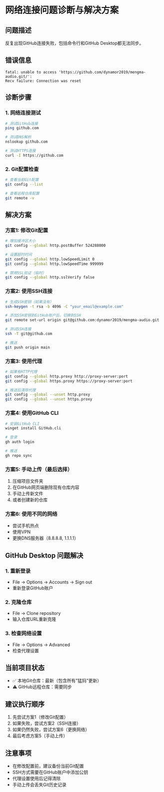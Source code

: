 # 网络连接问题诊断与解决方案

## 问题描述
反复出现GitHub连接失败，包括命令行和GitHub Desktop都无法同步。

## 错误信息
```
fatal: unable to access 'https://github.com/dynamor2019/mengma-audio.git/': 
Recv failure: Connection was reset
```

## 诊断步骤

### 1. 网络连接测试
```bash
# 测试GitHub连接
ping github.com

# 测试DNS解析
nslookup github.com

# 测试HTTPS连接
curl -I https://github.com
```

### 2. Git配置检查
```bash
# 查看当前Git配置
git config --list

# 查看远程仓库配置
git remote -v
```

## 解决方案

### 方案1: 修改Git配置
```bash
# 增加缓冲区大小
git config --global http.postBuffer 524288000

# 设置超时时间
git config --global http.lowSpeedLimit 0
git config --global http.lowSpeedTime 999999

# 禁用SSL验证（临时）
git config --global http.sslVerify false
```

### 方案2: 使用SSH连接
```bash
# 生成SSH密钥（如果没有）
ssh-keygen -t rsa -b 4096 -C "your_email@example.com"

# 添加SSH密钥到GitHub账户后，切换到SSH
git remote set-url origin git@github.com:dynamor2019/mengma-audio.git

# 测试SSH连接
ssh -T git@github.com

# 推送
git push origin main
```

### 方案3: 使用代理
```bash
# 如果有HTTP代理
git config --global http.proxy http://proxy-server:port
git config --global https.proxy https://proxy-server:port

# 推送后清除代理
git config --global --unset http.proxy
git config --global --unset https.proxy
```

### 方案4: 使用GitHub CLI
```bash
# 安装GitHub CLI
winget install GitHub.cli

# 登录
gh auth login

# 推送
gh repo sync
```

### 方案5: 手动上传（最后选择）
1. 压缩项目文件夹
2. 在GitHub网页端删除现有仓库内容
3. 手动上传新文件
4. 或者创建新的仓库

### 方案6: 使用不同的网络
- 尝试手机热点
- 使用VPN
- 更换DNS服务器（8.8.8.8, 1.1.1.1）

## GitHub Desktop 问题解决

### 1. 重新登录
- File → Options → Accounts → Sign out
- 重新登录GitHub账户

### 2. 克隆仓库
- File → Clone repository
- 输入仓库URL重新克隆

### 3. 检查网络设置
- File → Options → Advanced
- 检查代理设置

## 当前项目状态
- ✅ 本地Git仓库：最新（包含所有"猛犸"更新）
- ⚠️ GitHub远程仓库：需要同步

## 建议执行顺序
1. 先尝试方案1（修改Git配置）
2. 如果失败，尝试方案2（SSH连接）
3. 如果仍然失败，尝试方案6（更换网络）
4. 最后考虑方案5（手动上传）

## 注意事项
- 在修改配置前，建议备份当前Git配置
- SSH方式需要在GitHub账户中添加公钥
- 代理设置使用后记得清除
- 手动上传会丢失Git历史记录